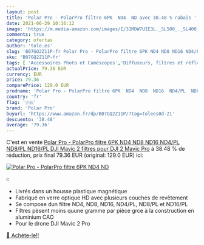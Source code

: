 ```yaml
---
layout: post
title: 'Polar Pro - PolarPro filtre 6PK  ND4  ND avec 38.48 % rabais '
date: 2021-06-29 10:16:12
image: 'https://m.media-amazon.com/images/I/31MDW7UIE3L._SL500_._SL400_.jpg'
comments: true
category: ofertas
author: 'tole.es'
slug: 'B07GQ2Z11P-fr Polar Pro - PolarPro filtre 6PK ND4 ND8 ND16 ND4/PL ND8/PL...'
sku: 'B07GQ2Z11P-fr'
tags: [ 'Accessoires Photo et Caméscopes','Diffuseurs, filtres et réflecteurs pour studio photo','Eclairage pour studio photo','Filtres lumière pour studio photo','High-Tech','Photo et caméscopes','Studio photo et éclairage','polar pro', ]
actualPrice: 79.36 EUR
currency: EUR
price: 79.36
comparePrice: 129.0 EUR
prodname: 'Polar Pro - PolarPro filtre 6PK  ND4  ND8  ND16  ND4/PL  ND8/PL  ND16/PL DJI Mavic 2 filtres  pour DJI 2 Mavic Pro'
country: 'fr'
flag: '🇫🇷'
brand: 'Polar Pro'
buyurl: 'https://www.amazon.fr/dp/B07GQ2Z11P/?tag=tolees0d-21'
descuento: '38.48'
average: '79.36'
---
```


C'est en vente [Polar Pro - PolarPro filtre 6PK  ND4  ND8  ND16  ND4/PL  ND8/PL  ND16/PL DJI Mavic 2 filtres  pour DJI 2 Mavic Pro](https://www.amazon.fr/dp/B07GQ2Z11P/?tag=tolees0d-21)  à  38.48 % de réduction, prix final  79.36 EUR (original: 129.0 EUR) ici:

[![Polar Pro - PolarPro filtre 6PK  ND4  ND](https://m.media-amazon.com/images/I/31MDW7UIE3L._SL500_._SL400_.jpg)](https://www.amazon.fr/dp/B07GQ2Z11P/?tag=tolees0d-21)

ℹ️:

- Livrés dans un housse plastique magnétique
- Fabriqué en verre optique HD avec plusieurs couches de revêtement
- Se compose dun filtre ND4, ND8, ND16, ND4/PL, ND8/PL et ND16/PL
- Filtres pèsent moins quune gramme par pièce grce à la construction en aluminium CAO
- Pour le drone DJI Mavic 2 Pro

[🛒 Achète-le!!](https://www.amazon.fr/dp/B07GQ2Z11P/?tag=tolees0d-21)
